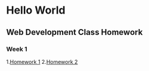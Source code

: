 # Hello World

## Web Development Class Homework

### Week 1
1.[Homework 1](wk1-hw1.html)
2.[Homework 2](wk1-hw2.html)